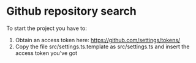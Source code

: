 # Github repository search

To start the project you have to:
1) Obtain an access token here: https://github.com/settings/tokens/
2) Copy the file src/settings.ts.template as src/settings.ts and insert the
access token you've got
